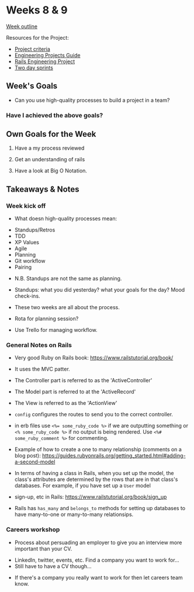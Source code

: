 # Weeks 8 & 9
[Week outline](https://github.com/makersacademy/course/blob/master/week_outlines.md/#week-8-9)

Resources for the Project:
* [Project criteria](https://github.com/makersacademy/course/blob/master/final_projects/project_criteria.md)
* [Engineering Projects Guide](https://github.com/makersacademy/course/tree/master/engineering_projects)
* [Rails Engineering Project](https://github.com/makersacademy/course/tree/master/engineering_projects/rails)
* [Two day sprints](https://github.com/makersacademy/acebook-rails-template/blob/master/CONTRIBUTING.md) 

## Week's Goals

* Can you use high-quality processes to build a project in a team?


### Have I achieved the above goals?

## Own Goals for the Week

1. Have a my process reviewed

2. Get an understanding of rails

3. Have a look at Big O Notation. 

## Takeaways & Notes

### Week kick off
* What doesn high-quality processes mean:
- Standups/Retros
- TDD
- XP Values
- Agile
- Planning
- Git workflow
- Pairing

* N.B. Standups are not the same as planning.
- Standups: what you did yesterday? what your goals for the day? Mood check-ins.

* These two weeks are all about the process.

* Rota for planning session?

* Use Trello for managing workflow.

### General Notes on Rails
* Very good Ruby on Rails book: https://www.railstutorial.org/book/
* It uses the MVC patter.

* The Controller part is referred to as the 'ActiveController'
* The Model part is referred to at the 'ActiveRecord'
* The View is referred to as the 'ActionView'
* ```config``` configures the routes to send you to the correct controller.

* in erb files use ```<%= some_ruby_code %>``` if we are outputting something or ```<% some_ruby_code %>``` if no output is being rendered. Use ```<%# some_ruby_comment %>``` for commenting.

* Example of how to create a one to many relationship (comments on a blog post):
https://guides.rubyonrails.org/getting_started.html#adding-a-second-model

* In terms of having a class in Rails, when you set up the model, the class's attributes are determined by the rows that are in that class's databases. For example, if you have set up a ```User``` model 

* sign-up, etc in Rails: https://www.railstutorial.org/book/sign_up

* Rails has ```has_many``` and ```belongs_to``` methods for setting up databases to have many-to-one or many-to-many relationsips. 

### Careers workshop
* Process about persuading an employer to give you an interview more important than your CV.
- LinkedIn, twitter, events, etc. Find a company you want to work for...
- Still have to have a CV though...
* If there's a company you really want to work for then let careers team know.
